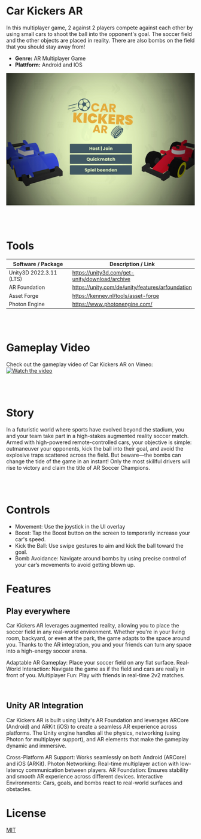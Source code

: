 # Car Kickers AR
In this multiplayer game, 2 against 2 players compete against each other
by using small cars to shoot the ball into the opponent's goal.
The soccer field and the other objects are placed in reality. 
There are also bombs on the field that you should stay away from!
<br>
* **Genre:** AR Multiplayer Game
* **Plattform:** Android and IOS


[<img src="screenshots/menu.jpg" width="1398" alt="menu"/>](https://vimeo.com/1012117783?share=copy)


<br>
<br>

# Tools

| Software / Package                | Description / Link                                                                                  |
| --------------------------        | ------------------------------------------------------------------------------------- |
| Unity3D 2022.3.11 (LTS)           | https://unity3d.com/get-unity/download/archive                                        |
| AR Foundation    | https://unity.com/de/unity/features/arfoundation                                       |
| Asset Forge                   | https://kenney.nl/tools/asset-forge                                                     |
| Photon Engine    | https://www.photonengine.com/                                       |

<br>
<br>

# Gameplay Video
Check out the gameplay video of Car Kickers AR on Vimeo:
<br>
[![Watch the video](https://img.icons8.com/color/48/000000/video.png)](https://vimeo.com/1012117783?share=copy)

<br>
<br>

# Story
In a futuristic world where sports have evolved beyond the stadium, you and your team take part in a high-stakes augmented reality soccer match. Armed with high-powered remote-controlled cars, your objective is simple: outmaneuver your opponents, kick the ball into their goal, and avoid the explosive traps scattered across the field. But beware—the bombs can change the tide of the game in an instant! Only the most skillful drivers will rise to victory and claim the title of AR Soccer Champions.

<br>
<br>

# Controls
* Movement: Use the joystick in the UI overlay
* Boost: Tap the Boost button on the screen to temporarily increase your car's speed.
* Kick the Ball: Use swipe gestures to aim and kick the ball toward the goal.
* Bomb Avoidance: Navigate around bombs by using precise control of your car’s movements to avoid getting blown up.

# Features

## Play everywhere
Car Kickers AR leverages augmented reality, allowing you to place the soccer field in any real-world environment. Whether you're in your living room, backyard, or even at the park, the game adapts to the space around you. Thanks to the AR integration, you and your friends can turn any space into a high-energy soccer arena.

Adaptable AR Gameplay: Place your soccer field on any flat surface.
Real-World Interaction: Navigate the game as if the field and cars are really in front of you.
Multiplayer Fun: Play with friends in real-time 2v2 matches.

<br>

## Unity AR Integration
Car Kickers AR is built using Unity's AR Foundation and leverages ARCore (Android) and ARKit (iOS) to create a seamless AR experience across platforms. The Unity engine handles all the physics, networking (using Photon for multiplayer support), and AR elements that make the gameplay dynamic and immersive.

Cross-Platform AR Support: Works seamlessly on both Android (ARCore) and iOS (ARKit).
Photon Networking: Real-time multiplayer action with low-latency communication between players.
AR Foundation: Ensures stability and smooth AR experience across different devices.
Interactive Environments: Cars, goals, and bombs react to real-world surfaces and obstacles.


# License
[MIT](https://choosealicense.com/licenses/mit/)
